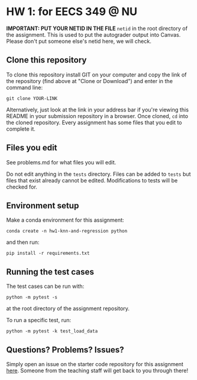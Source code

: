 # HW 1: for EECS 349 @ NU
**IMPORTANT: PUT YOUR NETID IN THE FILE** `netid` in the root directory of the assignment. 
This is used to put the autograder output into Canvas. Please don't put someone else's netid 
here, we will check.

## Clone this repository

To clone this repository install GIT on your computer and copy the link of the
repository (find above at "Clone or Download") and enter in the command line:

``git clone YOUR-LINK``

Alternatively, just look at the link in your address bar if you're viewing this
README in your submission repository in a browser. Once cloned, `cd` into the
cloned repository. Every assignment has some files that you edit to complete
it. 

## Files you edit

See problems.md for what files you will edit.

Do not edit anything in the `tests` directory. Files can be added to `tests`
but files that exist already cannot be edited. Modifications to tests will be
checked for.

## Environment setup

Make a conda environment for this assignment:

``conda create -n hw1-knn-and-regression python``

and then run:

``pip install -r requirements.txt``

## Running the test cases

The test cases can be run with:

``python -m pytest -s``

at the root directory of the assignment repository.

To run a specific test, run:

``python -m pytest -k test_load_data``

## Questions? Problems? Issues?

Simply open an issue on the starter code repository for this assignment
[here](https://github.com/NUCS-349-Fall21/hw1-knn-and-regression/issues).
Someone from the teaching staff will get back to you through there!
